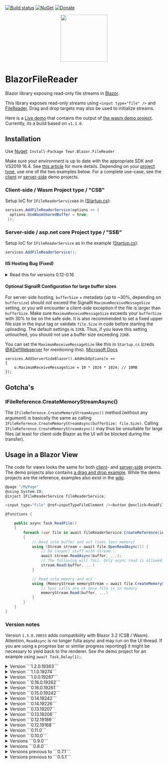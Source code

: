[![Build status](https://ci.appveyor.com/api/projects/status/rr7pchwk7wbc3mn1/branch/master?svg=true)](https://ci.appveyor.com/project/Tewr/blazorfilereader/branch/master)
[![NuGet](https://img.shields.io/nuget/dt/Tewr.Blazor.FileReader.svg?label=Tewr.Blazor.FileReader)](https://www.nuget.org/packages/Tewr.Blazor.FileReader)
[![Donate](https://img.shields.io/badge/Donate-PayPal-green.svg)](https://www.paypal.com/cgi-bin/webscr?cmd=_donations&business=AC77J8GFQ6LYA&item_name=Blazor+File+Reader+Project&currency_code=EUR&source=url)

<p align="center">
  <img width="150" height="150" src="icon.svg">
</p>

# BlazorFileReader
Blazor library exposing read-only file streams in [Blazor](https://github.com/aspnet/AspNetCore/tree/master/src/Components). 

This library exposes read-only streams using ```<input type="file" />```
and [FileReader](https://developer.mozilla.org/en-US/docs/Web/API/FileReader). Drag and drop targets may also be used to initialize streams.

Here is a [Live demo](https://tewr.github.io/BlazorFileReader/) that contains the output of [the wasm demo project](src/Demo/Blazor.FileReader.Wasm.Demo). Currently, its a build based on ```v1.1.0```.

## Installation

Use [Nuget](https://www.nuget.org/packages/Tewr.Blazor.FileReader): ```Install-Package Tewr.Blazor.FileReader```

Make sure your environment is up to date with the appropriate SDK and VS2019 16.4. See [this article](https://devblogs.microsoft.com/aspnet/asp-net-core-and-blazor-updates-in-net-core-3-0/) for more details.
Depending on your [project type](https://docs.microsoft.com/en-us/aspnet/core/razor-components/faq?view=aspnetcore-3.0), use one of the two examples below. 
For a complete use-case, see the [client](src/Demo/Blazor.FileReader.Wasm.Demo) or [server-side](/src/Demo/Blazor.FileReader.ServerSide.Demo) demo projects.

### Client-side / Wasm Project type / "CSB"

Setup IoC for ```IFileReaderService```as in ([Startup.cs](src/Demo/Blazor.FileReader.Wasm.Demo/Startup.cs#L11)):

```cs
services.AddFileReaderService(options => {
  options.UseWasmSharedBuffer = true;
 });

```

### Server-side / asp.net core Project type / "SSB"

Setup IoC for  ```IFileReaderService``` as in the example ([Startup.cs](src/Demo/Blazor.FileReader.ServerSide.Demo/Startup.cs#L16)):

```cs
services.AddFileReaderService();

```

#### IIS Hosting Bug (Fixed)
<details><summary>Read this for versions 0.12-0.16</summary>

⚠️🐛 If you are using IIS to host your server-side application, you should also add the following as the first statement of the [Startup.cs Configure() method](src/Demo/Blazor.FileReader.ServerSide.Demo/Startup.cs#L21) to avoid a SignalR / IIS bug. This bug will only appear after a certain time, or never, for most applications, but may appear quickly when using this library as it depends on the amount of data being transferred over SignalR (by default slightly less than 22MB of file data, or 30MB of raw data). Credits to [IVData](https://github.com/IVData) for the find. The bug is [fixed in release 3.0](https://github.com/aspnet/AspNetCore/issues/13470#issuecomment-525478423), at that point the following can (should) be removed.

```cs
using Microsoft.AspNetCore.Http.Features;

        // (...)
        
        public void Configure(IApplicationBuilder app, IWebHostEnvironment env)
        {
            // Temporary workaround for https://github.com/aspnet/AspNetCore/issues/13470
            app.Use(async (context, next) =>
            {
                context.Features.Get<IHttpMaxRequestBodySizeFeature>().MaxRequestBodySize = null;
                await next.Invoke();
            });
            
            // (...)
```

</details>

#### Optional SignalR Configuration for large buffer sizes
For server-side hosting, `bufferSize` + metadata (up to ~30%, depending on `buffersize`) should not exceed the SignalR `MaximumReceiveMessageSize` setting, or you will encounter a client-side exception if the file is larger than `bufferSize`.
Make sure `MaximumReceiveMessageSize` exceeds your `bufferSize` with 30% to be on the safe side. It is also recommended to set a fixed upper file size in the input tag or validate `file.Size` in code before starting the uploading. The default settings is `32KB`. Thus, if you leave this setting untouched, you should not use a buffer size exceeding `22KB`.

You can set the `MaximumReceiveMessageSize` like this in `Startup.cs` (creds [@ADefWebserver](https://github.com/ADefWebserver) for mentioning this). [Microsoft Docs](https://docs.microsoft.com/en-us/aspnet/core/signalr/configuration?view=aspnetcore-3.0&tabs=dotnet#configure-server-options)
```
services.AddServerSideBlazor().AddHubOptions(o =>
{
    o.MaximumReceiveMessageSize = 10 * 1024 * 1024; // 10MB
});
```
## Gotcha's

### IFileReference.CreateMemoryStreamAsync()
The `IFileReference.CreateMemoryStreamAsync()` method (without any argument) is basically the same as calling `IFileReference.CreateMemoryStreamAsync(bufferSize: file.Size)`.
Calling `IFileReference.CreateMemoryStreamAsync()` may thus be unsuitable for large files (at least for client-side Blazor as the UI will be blocked during the transfer).

## Usage in a Blazor View

The code for views looks the same for both [client](src/Demo/Blazor.FileReader.Wasm.Demo)- and [server-side](/src/Demo/Blazor.FileReader.ServerSide.Demo) projects. The demo projects also contains [a drag and drop example](src/Demo/Blazor.FileReader.Demo.Common/DragnDropCommon.razor). While the demo projects are the reference, examples also exist in the [wiki](https://github.com/Tewr/BlazorFileReader/wiki).

```cs
@page "/MyPage"
@using System.IO;
@inject IFileReaderService fileReaderService;

<input type="file" @ref=inputTypeFileElement /><button @onclick=ReadFile>Read file</button>

@functions {

    public async Task ReadFile()
    {
        foreach (var file in await fileReaderService.CreateReference(inputTypeFileElement).EnumerateFilesAsync())
        {
            // Read into buffer and act (uses less memory)
            using (Stream stream = await file.OpenReadAsync()) {
                // Do (async) stuff with stream...
                await stream.ReadAsync(buffer, ...);
                // The following will fail. Only async read is allowed.
                stream.Read(buffer, ...)
            }

            // Read into memory and act
            using (MemoryStream memoryStream = await file.CreateMemoryStreamAsync(4096)) {
                // Sync calls are ok once file is in memory
                memoryStream.Read(buffer, ...)
            }
        }
    }
}
```

### Version notes

Version ```1.3.0.20033``` adds compatibility with Blazor 3.2 (CSB / Wasm). Attention, ```ReadAsync``` is no longer fulla async and may run on the UI thread. If you are using a progress bar or similar progress reporting§ it might be necessary to yield back to the renderer. See the demo project for an example using ```await Task.Delay(1);```.

<details><summary>Version ```1.2.0.19363```</summary> fixes a bug in how the offset parameter is interpreted - now represents target buffer offset, not source buffer offset. The setup option ```InitializeOnFirstCall``` now defaults to ```true```.</details>

<details><summary>Version ```1.1.0.19274```</summary> adds a parameter to ```IFileReaderRef.RegisterDropEventsAsync``` for specifying additive drag n drop: When called with parameter set to true, will not reset file list of drop target (see [demo](https://github.com/Tewr/BlazorFileReader/blob/821a8307743d23375642bf9db505d3377dcdf8f3/src/Demo/Blazor.FileReader.Demo.Common/DragnDropCommon.razor#L72) for usage). Thanks [@DNF-SaS](https://github.com/DNF-Sas) for the [feature suggestion](https://github.com/Tewr/BlazorFileReader/issues/91).</details>

<details><summary>Version ```1.0.0.19267```</summary> adds support for ```v3.0.100```</details>

<details><summary>Version ```0.16.0.19262```</summary> fixes [a packaging issue](https://github.com/Tewr/BlazorFileReader/issues/55).</details>

<details><summary>Version ```0.16.0.19261```</summary> adds support for ```v3.0.100-rc1-014190```</details>

<details><summary>Version ```0.15.0.19242```</summary> adds support for ```v3.0.0-preview9-014004```. Also fixes [a minor packaging issue](https://github.com/Tewr/BlazorFileReader/issues/55). New API: [IBase64Stream](https://github.com/Tewr/BlazorFileReader/blob/d9cdea5d954eeac6f3ba2a99ec5dbc9181bc23de/src/Blazor.FileReader/FileReaderRef.cs#L50), for optimizing third-party cloud uploads (data exposed as raw base64 strings). Mostly interesting for server-side deployments.</details>

<details><summary>Version ```0.14.19242```</summary> fixes [a possible race condition for server-side initialization](https://github.com/Tewr/BlazorFileReader/issues/71).</details>

<details><summary>Version ```0.14.19226```</summary> adds support for sdk  ```3.0.0-preview8-013656```. Adds shared Buffer back again for WASM, this can be activated by setting the ```UseWasmSharedBuffer``` option to true (recommended).</details>

<details><summary>Version ```0.13.19207``</summary>` Fixes a regression with the ```ClearValue``` method and adds some essential events to the drag and drop api.</details>

<details><summary>Version ```0.13.19206```</summary> adds support for sdk ```3.0.0-preview7.19365.7```. New feature: Drag and drop (contribution by [@catlan](https://github.com/catlan))</details>

<details><summary>Version ```0.12.19186```</summary> fixes an issue with server-side setup which was only visible when having multiple users.</details>

<details><summary>Version ```0.12.19168```</summary> adds support for sdk ```3.0.0-preview6.19307.2```, and several issues are resolved with this release, notably meticulous setup and issues with buffer size for server-side projects. Also, the Wasm helper package has been deprecated.</details>

<details><summary>Version ```0.11.0```</summary> adds support for sdk ```3.0.0-preview5-19227-01```. It also introduces a tiny feature: The ```IFileReaderRef.ClearValue()``` method, used to clear the value of a referenced file input. Also, fixes a bug in Edge and a package issue.</details>

<details><summary>Version ```0.10.0```</summary> adds support for sdk ```v3.0.0-preview-4-19216-03```</details>

<details><summary>Versions ```0.9.0```</summary> introduces a small helper-package for the IoC setup of Wasm, injecting an implementation of ```IInvokeUnmarshalled```.</details>

<details><summary>Versions ```0.8.0```</summary> requires copy-paste implementation of ```IInvokeUnmarshalled```.</details>

<details><summary>Versions previous to ```0.7.1```</summary> did not support server-side Blazor and would throw ```[System.PlatformNotSupportedException] Requires MonoWebAssemblyJSRuntime as the JSRuntime```.</details>

<details><summary>Versions previous to ```0.5.1```</summary> wrapped the input element in a Blazor Component, this has been removed for better configurability and general lack of value.</details>
